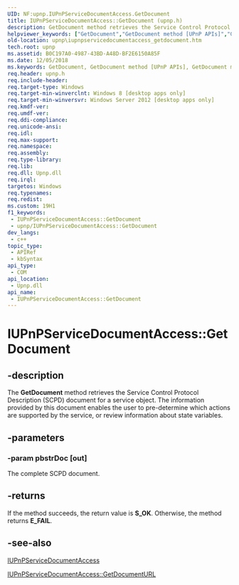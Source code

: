 ```yaml
---
UID: NF:upnp.IUPnPServiceDocumentAccess.GetDocument
title: IUPnPServiceDocumentAccess::GetDocument (upnp.h)
description: GetDocument method retrieves the Service Control Protocol Description (SCPD) document for a service object.
helpviewer_keywords: ["GetDocument","GetDocument method [UPnP APIs]","GetDocument method [UPnP APIs]","IUPnPServiceDocumentAccess interface","IUPnPServiceDocumentAccess interface [UPnP APIs]","GetDocument method","IUPnPServiceDocumentAccess.GetDocument","IUPnPServiceDocumentAccess::GetDocument","upnp.iupnpservicedocumentaccess_getdocument","upnp/IUPnPServiceDocumentAccess::GetDocument"]
old-location: upnp\iupnpservicedocumentaccess_getdocument.htm
tech.root: upnp
ms.assetid: B0C197A0-4987-43BD-A48D-BF2E6150A85F
ms.date: 12/05/2018
ms.keywords: GetDocument, GetDocument method [UPnP APIs], GetDocument method [UPnP APIs],IUPnPServiceDocumentAccess interface, IUPnPServiceDocumentAccess interface [UPnP APIs],GetDocument method, IUPnPServiceDocumentAccess.GetDocument, IUPnPServiceDocumentAccess::GetDocument, upnp.iupnpservicedocumentaccess_getdocument, upnp/IUPnPServiceDocumentAccess::GetDocument
req.header: upnp.h
req.include-header: 
req.target-type: Windows
req.target-min-winverclnt: Windows 8 [desktop apps only]
req.target-min-winversvr: Windows Server 2012 [desktop apps only]
req.kmdf-ver: 
req.umdf-ver: 
req.ddi-compliance: 
req.unicode-ansi: 
req.idl: 
req.max-support: 
req.namespace: 
req.assembly: 
req.type-library: 
req.lib: 
req.dll: Upnp.dll
req.irql: 
targetos: Windows
req.typenames: 
req.redist: 
ms.custom: 19H1
f1_keywords:
 - IUPnPServiceDocumentAccess::GetDocument
 - upnp/IUPnPServiceDocumentAccess::GetDocument
dev_langs:
 - c++
topic_type:
 - APIRef
 - kbSyntax
api_type:
 - COM
api_location:
 - Upnp.dll
api_name:
 - IUPnPServiceDocumentAccess::GetDocument
---
```


# IUPnPServiceDocumentAccess::GetDocument


## -description

The <b>GetDocument</b> method retrieves the Service Control Protocol Description (SCPD) document for a service object. The information provided by this document enables the user to pre-determine which actions are supported by the service, or review information about state variables.

## -parameters

### -param pbstrDoc [out]

The  complete SCPD document.

## -returns

If the method succeeds, the return value is <b>S_OK</b>. Otherwise, the method returns <b>E_FAIL</b>.

## -see-also

<a href="/windows/desktop/api/upnp/nn-upnp-iupnpservicedocumentaccess">IUPnPServiceDocumentAccess</a>



<a href="/windows/desktop/api/upnp/nf-upnp-iupnpservicedocumentaccess-getdocumenturl">IUPnPServiceDocumentAccess::GetDocumentURL</a>

